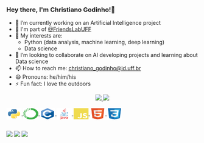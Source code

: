 ### Hey there, I'm Christiano Godinho!🤘

- 🔭 I’m currently working on an Artificial Intelligence project
- 📡 I'm part of [@FriendsLabUFF](https://github.com/FriendsLabUFF)
- 🌱 My interests are:
  -  Python (data analysis, machine learning, deep learning)
  -  Data science 
- 🤔 I’m looking to collaborate on AI developing projects and learning about Data science
- 📫 How to reach me: christiano_godinho@id.uff.br
- 😄 Pronouns: he/him/his
- ⚡ Fun fact: I love the outdoors

<div align="center">
  <a href="https://github.com/christianogodinho">
  <img height="150em" src="https://github-readme-stats.vercel.app/api?username=christianogodinho&show_icons=true&theme=dark&include_all_commits=true&count_private=true"/>
  <img height="150em" src="https://github-readme-stats.vercel.app/api/top-langs/?username=christianogodinho&layout=compact&langs_count=7&theme=dark"/>
</div>

<div style="display: inline_block"><br>
  <img align="center" alt="Chris-Python" height="30" width="40" src="https://raw.githubusercontent.com/devicons/devicon/master/icons/python/python-original.svg">
  <img align="center" alt="Chris-Conda" height="30" width="40" src="https://raw.githubusercontent.com/devicons/devicon/master/icons/anaconda/anaconda-original.svg">
  <img align="center" alt="Chris-C" height="30" width="40" src="https://raw.githubusercontent.com/devicons/devicon/master/icons/c/c-original.svg">
  <img align="center" alt="Chris-Java" height="30" width="40" src="https://raw.githubusercontent.com/devicons/devicon/master/icons/java/java-original-wordmark.svg">
  <img align="center" alt="Chris-Js" height="30" width="40" src="https://raw.githubusercontent.com/devicons/devicon/master/icons/javascript/javascript-plain.svg">
  <img align="center" alt="Chris-HTML" height="30" width="40" src="https://raw.githubusercontent.com/devicons/devicon/master/icons/html5/html5-original.svg">
  <img align="center" alt="Chris-CSS" height="30" width="40" src="https://raw.githubusercontent.com/devicons/devicon/master/icons/css3/css3-original.svg">
  
  </div>
  
  ##

  <div>
   <a href="https://www.instagram.com/_chrisgodin/" target="_blank"><img src="https://img.shields.io/badge/-Instagram-%23E4405F?style=for-the-badge&logo=instagram&logoColor=white" target="_blank"></a>
   <a href = "mailto:christiano_godinho@id.uff.br"><img src="https://img.shields.io/badge/-Gmail-%23333?style=for-the-badge&logo=gmail&logoColor=white" target="_blank"></a>
   <a href="https://www.linkedin.com/in/christiano-godinho-a616221/" target="_blank"><img src="https://img.shields.io/badge/-LinkedIn-%230077B5?style=for-the-badge&logo=linkedin&logoColor=white" target="_blank"></a> 
    
  </div>
